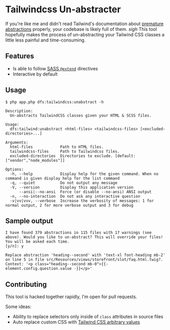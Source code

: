 # Tailwindcss Un-abstracter
If you're like me and didn't read Tailwind's documentation about [premature abstractions](https://tailwindcss.com/docs/reusing-styles#avoiding-premature-abstraction) properly, your codebase is likely full of them. *sigh* 
This tool hopefully makes the process of un-abstracting your Tailwind CSS classes a little less painful and time-consuming.

## Features
- Is able to follow [SASS `@extend`](https://sass-lang.com/documentation/at-rules/extend) directives
- Interactive by default

## Usage
```shell
$ php app.php dfs:tailwindcss:unabstract -h

Description:
  Un-abstracts TailwindCSS classes given your HTML & SCSS files.

Usage:
  dfs:tailwind:unabstract <html-files> <tailwindcss-files> [<excluded-directories>...]

Arguments:
  html-files            Path to HTML files.
  tailwindcss-files     Path to Tailwindcss files.
  excluded-directories  Directories to exclude. [default: ["vendor","node_modules"]]

Options:
  -h, --help            Display help for the given command. When no command is given display help for the list command
  -q, --quiet           Do not output any message
  -V, --version         Display this application version
      --ansi|--no-ansi  Force (or disable --no-ansi) ANSI output
  -n, --no-interaction  Do not ask any interactive question
  -v|vv|vvv, --verbose  Increase the verbosity of messages: 1 for normal output, 2 for more verbose output and 3 for debug
```

## Sample output
```
I have found 379 abstractions in 115 files with 17 warnings (see above). Would you like to un-abstract? This will override your files! You will be asked each time. 
[y/n]: y

Replace abstraction 'heading--second' with 'text-xl font-heading mb-2' on line 5 in file src/Resources/views/storefront/slot/faq.html.twig?.
Context: '<p class="heading--second mb-0">{{- element.config.question.value -}}</p>'
```

## Contributing
This tool is hacked together rapidly, I'm open for pull requests. 

Some ideas:
- Ability to replace selectors only inside of `class` attributes in source files
- Auto replace custom CSS with [Tailwind CSS arbitrary values](https://tailwindcss.com/docs/adding-custom-styles#using-arbitrary-values)